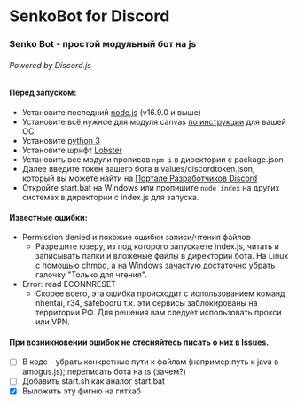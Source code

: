 # SenkoBot for Discord
### Senko Bot - простой модульный бот на js
###### Powered by Discord.js


#### Перед запуском:
- Установите последний [node.js](https://nodejs.org/) (v16.9.0 и выше) 
- Установите всё нужное для модуля canvas [по инструкции](https://github.com/Automattic/node-canvas/wiki) для вашей ОС
- Установите [python 3](https://www.python.org/downloads/)
- Установите шрифт [Lobster](https://fonts.google.com/specimen/Lobster)
- Установить все модули прописав `npm i` в директории с package.json
- Далее введите токен вашего бота в values/discordtoken.json, который вы можете найти на [Портале Разработчиков Discord](https://discord.com/developers/)
- Откройте start.bat на Windows или пропишите `node index` на других системах в директории с index.js для запуска.

#### Известные ошибки:
- Permission denied и похожие ошибки записи/чтения файлов 
  - Разрешите юзеру, из под которого запускаете index.js, читать и записывать папки и вложеные файлы в директории бота. На Linux с помощью chmod, а на Windows зачастую достаточно убрать галочку "Только для чтения".
- Error: read ECONNRESET
  - Скорее всего, эта ошибка происходит с использованием команд nhentai, r34, safebooru т.к. эти сервисы заблокированы на территории РФ. Для решения вам следует использовать прокси или VPN.

#### При возникновении ошибок не стесняйтесь писать о них в Issues.

- [ ] В коде - убрать конкретные пути к файлам (например путь к java в amogus.js); переписать бота на ts (зачем?)
- [ ] Добавить start.sh как аналог start.bat
- [X] Выложить эту фигню на гитхаб
